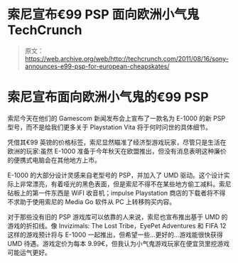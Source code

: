 # 索尼宣布€99 PSP 面向欧洲小气鬼 TechCrunch

> 原文：<https://web.archive.org/web/http://techcrunch.com/2011/08/16/sony-announces-e99-psp-for-european-cheapskates/>

# 索尼宣布面向欧洲小气鬼的€99 PSP

索尼今天在他们的 Gamescom 新闻发布会上宣布了一款名为 E-1000 的新 PSP 型号，而不是给我们更多关于 Playstation Vita 将于何时问世的具体细节。

凭借其€99 英镑的价格标签，索尼显然瞄准了经济型游戏玩家，尽管只是生活在欧洲的玩家:虽然 E-1000 准备于今年秋天在欧盟推出，但没有消息表明这种廉价的便携式电脑会在其他地方上市。

E-1000 的大部分设计灵感来自老型号的 PSP，并加入了 UMD 驱动。这个设计实际上非常漂亮，有着哑光的黑色表面，但是索尼不得不在某些地方偷工减料。索尼砧板上的第一件东西是 WiFI 收音机；impulse Playstation 商店的下载者将不得不求助于使用索尼的 Media Go 软件从 PC 上转移购买内容。

对于那些没有旧的 PSP 游戏库可以依靠的人来说，索尼也宣布推出基于 UMD 的游戏的折扣线。像 Invizimals: The Lost Tribe，EyePet Adventures 和 FIFA 12 这样的游戏预计将与 E-1000 一起推出，但希望一些…更好的…游戏能很快获得 UMD 待遇。游戏定价为每本 9.99€，但我认为小气鬼游戏玩家在便宜货里挖游戏可能运气更好。